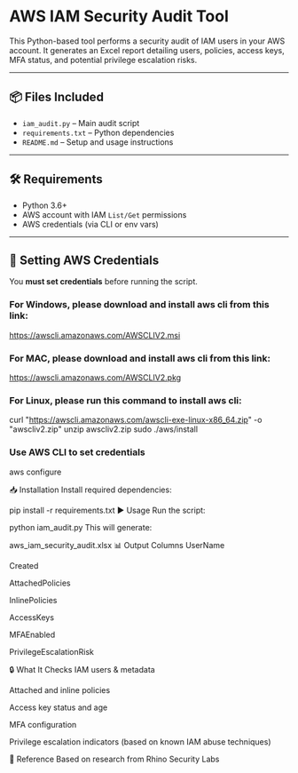 # AWS IAM Security Audit Tool

This Python-based tool performs a security audit of IAM users in your AWS account. It generates an Excel report detailing users, policies, access keys, MFA status, and potential privilege escalation risks.

---

## 📦 Files Included

- `iam_audit.py` – Main audit script
- `requirements.txt` – Python dependencies
- `README.md` – Setup and usage instructions

---

## 🛠 Requirements

- Python 3.6+
- AWS account with IAM `List/Get` permissions
- AWS credentials (via CLI or env vars)

---

## 🔐 Setting AWS Credentials

You **must set credentials** before running the script.

### For Windows, please download and install aws cli from this link:
https://awscli.amazonaws.com/AWSCLIV2.msi

### For MAC, please download and install aws cli from this link:
https://awscli.amazonaws.com/AWSCLIV2.pkg

### For Linux, please run this command to install aws cli:
curl "https://awscli.amazonaws.com/awscli-exe-linux-x86_64.zip" -o "awscliv2.zip"
unzip awscliv2.zip
sudo ./aws/install

### Use AWS CLI to set credentials
aws configure

📥 Installation
Install required dependencies:


pip install -r requirements.txt
▶️ Usage
Run the script:


python iam_audit.py
This will generate:


aws_iam_security_audit.xlsx
📊 Output Columns
UserName

Created

AttachedPolicies

InlinePolicies

AccessKeys

MFAEnabled

PrivilegeEscalationRisk

🔒 What It Checks
IAM users & metadata

Attached and inline policies

Access key status and age

MFA configuration

Privilege escalation indicators (based on known IAM abuse techniques)

🧠 Reference
Based on research from Rhino Security Labs
